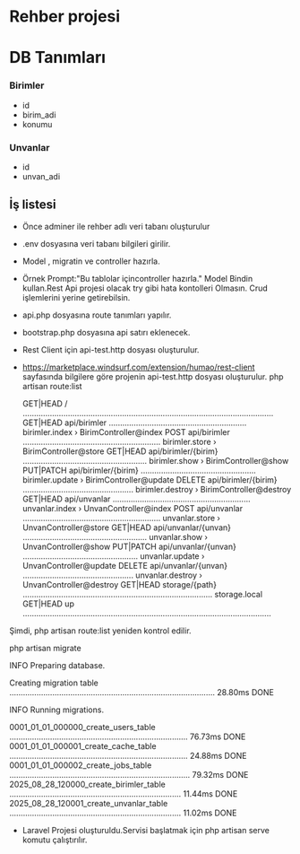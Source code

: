 # Rehber projesi
# DB Tanımları

### Birimler
- id
- birim_adi
- konumu

### Unvanlar
- id
- unvan_adi

## İş listesi
- Önce adminer ile rehber adlı veri tabanı oluşturulur 
- .env dosyasına veri tabanı bilgileri girilir.
- Model , migratin ve controller hazırla.
- Örnek Prompt:"Bu tablolar içincontroller hazırla."
Model Bindin kullan.Rest Api projesi olacak try gibi hata kontolleri Olmasın.
Crud işlemlerini yerine getirebilsin.
- api.php dosyasına route tanımları yapılır.
- bootstrap.php dosyasına api satırı eklenecek.
- Rest Client için api-test.http dosyası oluşturulur.
- https://marketplace.windsurf.com/extension/humao/rest-client sayfasında bilgilere göre projenin api-test.http dosyası oluşturulur.
 php artisan route:list

  GET|HEAD        / ...............................................................................................................
  GET|HEAD        api/birimler ............................................................. birimler.index › BirimController@index
  POST            api/birimler ............................................................. birimler.store › BirimController@store
  GET|HEAD        api/birimler/{birim} ....................................................... birimler.show › BirimController@show
  PUT|PATCH       api/birimler/{birim} ................................................... birimler.update › BirimController@update
  DELETE          api/birimler/{birim} ................................................. birimler.destroy › BirimController@destroy
  GET|HEAD        api/unvanlar ............................................................. unvanlar.index › UnvanController@index
  POST            api/unvanlar ............................................................. unvanlar.store › UnvanController@store
  GET|HEAD        api/unvanlar/{unvan} ....................................................... unvanlar.show › UnvanController@show
  PUT|PATCH       api/unvanlar/{unvan} ................................................... unvanlar.update › UnvanController@update
  DELETE          api/unvanlar/{unvan} ................................................. unvanlar.destroy › UnvanController@destroy
  GET|HEAD        storage/{path} .................................................................................... storage.local
  GET|HEAD        up ..............................................................................................................

Şimdi, php artisan route:list yeniden kontrol edilir.

 php artisan migrate

   INFO  Preparing database.

  Creating migration table ........................................................................................... 28.80ms DONE

   INFO  Running migrations.

  0001_01_01_000000_create_users_table ............................................................................... 76.73ms DONE
  0001_01_01_000001_create_cache_table ............................................................................... 24.88ms DONE
  0001_01_01_000002_create_jobs_table ................................................................................ 79.32ms DONE
  2025_08_28_120000_create_birimler_table ............................................................................ 11.44ms DONE
  2025_08_28_120001_create_unvanlar_table ............................................................................ 11.02ms DONE

- Laravel Projesi oluşturuldu.Servisi başlatmak için php artisan serve komutu çalıştırılır.
